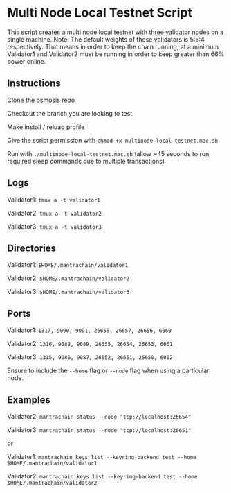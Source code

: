 # Multi Node Local Testnet Script

This script creates a multi node local testnet with three validator
nodes on a single machine. Note: The default weights of these validators
is 5:5:4 respectively. That means in order to keep the chain running, at
a minimum Validator1 and Validator2 must be running in order to keep
greater than 66% power online.

## Instructions

Clone the osmosis repo

Checkout the branch you are looking to test

Make install / reload profile

Give the script permission with `chmod +x multinode-local-testnet.mac.sh`

Run with `./multinode-local-testnet.mac.sh` (allow \~45 seconds to run,
required sleep commands due to multiple transactions)

Logs
----

Validator1: `tmux a -t validator1`

Validator2: `tmux a -t validator2`

Validator3: `tmux a -t validator3`

Directories
-----------

Validator1: `$HOME/.mantrachain/validator1`

Validator2: `$HOME/.mantrachain/validator2`

Validator3: `$HOME/.mantrachain/validator3`

Ports
-----

Validator1: `1317, 9090, 9091, 26658, 26657, 26656, 6060`

Validator2: `1316, 9088, 9089, 26655, 26654, 26653, 6061`

Validator3: `1315, 9086, 9087, 26652, 26651, 26650, 6062`

Ensure to include the `--home` flag or `--node` flag when using a
particular node.

Examples
--------

Validator2: `mantrachain status --node "tcp://localhost:26654"`

Validator3: `mantrachain status --node "tcp://localhost:26651"`

or

Validator1:
`mantrachain keys list --keyring-backend test --home $HOME/.mantrachain/validator1`

Validator2:
`mantrachain keys list --keyring-backend test --home $HOME/.mantrachain/validator2`
